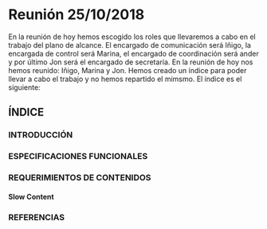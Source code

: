 

# Reunión 25/10/2018

En la reunión de hoy hemos escogido los roles que llevaremos a cabo en el trabajo del plano de alcance.
El encargado de comunicación será Iñigo, la encargada de control será Marina, el encargado de coordinación será ander y por último Jon será el encargado de secretaría. 
En la reunión de hoy nos hemos reunido: Iñigo, Marina y Jon. 
Hemos creado un índice para poder llevar a cabo el trabajo y no hemos repartido el mimsmo. 
El índice es el siguiente:
## ÍNDICE
### INTRODUCCIÓN
### ESPECIFICACIONES FUNCIONALES
### REQUERIMIENTOS DE CONTENIDOS
#### Slow Content 
### REFERENCIAS
